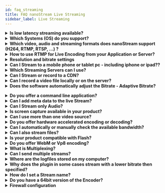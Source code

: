 ```yaml
---
id: faq_streaming
title: FAQ nanoStream Live Streaming
sidebar_label: Live Streaming
---
```


<details><summary><strong>Is low latency streaming available?</strong></summary>

Yes, our nanoStream Cloud software and services support low latency live streaming, on any HTML5 browser with a global scale.

> **NOTES** 
> - End-to-end latency is dependent on all components in the workflow: capture, live encoder, upstream, server/cloud, downstream, player.
> - Latency is primarily based on stream buffers and streaming protocols used. Buffers can happen on all parts of a stream, encoder, streamer, server, CDN and player.
> - The new [nanoStream H5Live player](http://nanocosmos.de/h5live) part of nanoStream Cloud can be used for plugin-free, browser-based low latency playback.
> - The new [nanoStream WebRTC.live](http://nanocosmos.de/webrtc) broadcaster part of nanoStream Cloud can be used for plugin-free, browser-based low latency broadcast (live encoding).

See also [here](https://www.nanocosmos.de/v4/documentation/live_video_encoder_-_low_latency).

</details>

<details><summary><strong>Which Systems (OS) do you support?</strong></summary>

nanoStream Apps and SDKs are available for different platforms:

- nanoStream Apps/SDKs for Windows, MacOS, iOS, Android
- nanoStream WebRTC.live broadcaster for all WebRTC-enabled browsers
- nanoStream H5Live Player for all HTML5 browsers (desktop and mobile)

</details>

<details><summary><strong>Which video, audio and streaming formats does nanoStream support (H264, RTMP, RTSP, ...) ?</strong></summary>

**nanocosmos supports the following Streaming formats:**

*** Ingest/Upstream from Live Sources:

- RTMP with H264 Video and AAC Audio (nanoStream Apps/SDKs or 3rd party software/hardware)
- WebRTC.live (browser based)
- SRT 
- Other formats upon request, e.g. RTSP, H265, VP9

*** Playback/Downstream:

- H5Live (unique live streaming with ultra-low-latencyy on all browsers)
- HLS (ultra-low latency based on H5Live)
- RTMP

For plugin-free operation and mobile devices, the built-in hardware codecs are supported (H264 Video, AAC Audio).

**** Other platforms / native

The following formats are supported for some platforms only upon request (Windows):
- RTSP (server mode without streaming server)
- UDP-TS / MPEG2-TS (point-to-point and Multicast)
- MPEG-2 Video, including IMX and XDCAM-HD
- MP4 
- MPEG-PS and TS
- MXF

</details>

<details><summary><strong>How to use RTMP for Live Encoding from your Application or Server?</strong></summary>

RTMP is originally developed for live streaming with the Flash player. It is not suitable or recommended for playback.
 However, RTMP is still a valid and suitable format for live encoding and broadcast from your camera source. Most Live Encoder software, hardware and servers support RTMP.

### RTMP Structure
RTMP is based on the following URL format:

```
rtmp://servername:port/application/streamname
```
The port is optional and `1935` by default.

Example to stream to nanoStream Cloud:
```
rtmp:/bintu-stream.nanocosmos.de/live/XXXX-YYYY
```
The “rtmp application” is “live”, the “stream name” is XXXX-YYYY

Sometimes the RTMP URL is split into the base URL and the stream name like this:
```
URL: rtmp:/bintu-stream.nanocosmos.de/live
Stream Name: XXXX-YYYY
```
With nanoStream Cloud, you get this information with the bintu API or dashboard (https://bintu.nanocosmos.de).

Some software and server applications require a username and password. This rtmp-specific proprietary information is not support by nanoStream Cloud. By default, you do not need username and password. For adding security, you can use web hooks and tokens. See separate docs.

-----
### Playback
RTMP Playback has been supported by the Flash player in Browsers, which is now outdated. Some native apps still support RTMP playback. For a better user experience, we recommend using our nanoStream H5Live player running on all HTML5 browsers.
</details>

<details><summary><strong>Resolution and bitrate settings</strong></summary>

The primary quality impact is done by the pixel resolution (e.g. `1280×720`) and the video encoder bitrate.

> **NOTE:** 
> - For live streams, a constant pixel resolution is required, as most streaming and playback environments do not support changing resolutions.
> - Video Encoding Quality is very much dependent on the content! Static content with little movement and structure is much better to compress than moving content.
> - Mobile networks have limited bandwidth and usually lead to a quality impact of a stream. If you set a high bitrate which cannot be delivered through the network, you will get buffering impacts.

The choice of the resolution and bitrate is highly dependent on your requirements and expected quality results. There are different options to choose from, you can always adjust settings according to your needs.

It is highly recommended to run your own tests based on typical content, and approve by your own quality expectations.

**Here is some general information:**

- Standard resolutions: `640×480 (4:3)` or `640×360 (16:9)`, up to `720×576 (4:3)`. <br> *Recommended bitrate:* min. `300-500 kBits/s` for medium quality, `1000 kBit/s` for high quality
- HD resolution: `1280×720 (=720p)`. <br>*Recommended bitrates:* `600-1000 kBits/s` for low/medium quality,  `1000-2000 kBits/s` for high quality
- Full HD: `1920×1080`,  `2-3 MBit/s` and higher
- 4K: up to `3820×2048`, min `6 MBit/s`
- you should configure the camera in the max. resolution you would like to use for streaming
- it never makes sense to up-scale video
- Full HD takes a lot CPU and bandwidth
- for live streaming HD `720` is probably preferrable to `1080`

*Also see the recommendations by Apple, Youtube, Vimeo and Adobe*
- [Apple](https://developer.apple.com/library/ios/technotes/tn2224/_index.html) 
- [Youtube](http://support.google.com/youtube/bin/answer.py?hl=en&answer=1722171) 
- [Vimeo](http://vimeo.com/help/compression) 
- [Adobe](http://www.adobe.com/devnet/adobe-media-server/articles/dynstream_live/popup.html)

-----

### Data Traffic
Data traffic usage is dependent on the overall bitrate sent from the encoder, plus the bitrate received for every viewer. Total traffic usage can be calculated per hour from the bitrate: `bitrate/s * 3600 / 8 = x bytes/h`

**Examples**

*500 kBits/s:*  `500 * 3600 / 8 = 225 MB / hour`

*1000 kBits/s:* `1000 * 3600 / 8 = 450 MB / hour`
</details>

<details><summary><strong>Can I Stream to a mobile phone or tablet pc - including iphone or ipad??</strong></summary>

Streaming to Mobile Devices is simple with nanoStream.

iOS requires `H.264` video and `AAC` audio, which is used by default in nanoStream.

### ENCODER SETTINGS
Video and Audio format should be `H.264` and `AAC`.

Video Encoding Profile can either “`Baseline`”, “`Main`” or “`High`”, dependent on the playback device support.

In earlier iOS revisions, only “`Baseline`” profile worked. Later versions also support Main and High Profiles.

### OUTPUT STREAMING URL
#### H5Live
The unique nanoStream h5Live player supports live playback with ultra-low-latency on all HTML5 browsers. Live Playback in iOS devices requires `HLS` support (“HTTP Live Streaming”).

#### RTMP
Encoder URL: Live URL + Stream Name:

`rtmp://<server>:1935/live+myStream` or `rtmp://<server>:80/live+myStream`

Playback URL on iOS Devices:
iOS support the `HLS` format only with a “playlist.m3u8” played over http or https.

The generic format is:

```http://[server-ip-address]:1935/live/myStream/playlist.m3u8```
> **NOTE:** You should use the H5Live player Javascript library and not directly access this URL.

See additional documentation about nanoStream Cloud and H5Live Server and Player.
</details>

<details><summary><strong>Which Streaming Servers can I use?</strong></summary>

nanoStream LiveVideoEncoder works best in combination with nanoStream Cloud or nanoStream Server software.

nanoStream Cloud offers the best end-to-end user experience for low-latency live streaming worldwide. It includes the unique H5Live player software for all HTML5 browsers.

Additionally, many third party servers or CDN may work, like Akamai, Adobe, Youtube.live, Facebook.live
</details>

<details><summary><strong>Can I Stream or record to a CDN?</strong></summary>

nanoStream Cloud can be used as a low-latency CDN for your interactive live streams. Other CDNs may also work based on RTMP publishing (Akamai, Limelight, Youtube Live, Facebook Live, and more.)
</details>

<details><summary><strong>Can I record a video file locally or on the server?</strong></summary>

Yes, you can either record to a file instead of streaming to a server or stream and record simultaneously. Supported file formats depend on the platform you are working. Usually `MP4` is supported and recommended on all platforms.

- To stream only to file you can set the output url to e.g. `“c:\temp\h264.mp4”`.
- To stream to a server and a file, set the output url for the server and set the output url 2 to e.g. `“c:\temp\h264.mp4”`. by using the DestinationURL2 property or use SetOutputConf() (for an example see [here](https://www.nanocosmos.de/v4/documentation/how_to_stream_to_multiple_urls))

On some nanoStream platforms, it is possible to encode and stream with different quality levels the same time (e.g. Windows, iOS).

It is possible to record a local HiRes / HD file while streaming with low resolutions.

This is also possible in mobile encoders on iOS and Android. Please contact us for details.

-----
#### Is local encoding and recording continued if the internet connection is dropped?

This feature depends on the platform. On Windows, if the option “UseInternalReconnect” is enabled, the local encoding and recording is continued, even if the internet connection is dropped. As of nanoStream version 3.0 this option is enabled by default. See [here](https://www.nanocosmos.de/v4/documentation/live_video_encoder_-_rtmp_reconnect#using_reconnection_to_keep_the_encoder_running) for detailed explanation.

(deprecated:) * configure the server to record the incoming stream, for documentation see [here](https://www.nanocosmos.de/v4/documentation/live_video_encoder_-_server_recording)
</details>

<details><summary><strong>Does the software automatically adjust the Bitrate - Adaptive Bitrate?</strong></summary>

The nanoStream Live Encoder Software has this feature for streams to adjust the bitrate to the existing bandwidth for the rtmp upstream.
The nanoStream Live Encoder Software has this feature for streams to adjust the bitrate to the existing bandwidth for the rtmp upstream.


See [general information here](https://www.nanocosmos.de/v4/documentation/live_video_encoder_-_adaptive_bitrate) and [plugin information here](https://www.nanocosmos.de/v4/documentation/live_video_encoder_-_plugin_integration_api) for how to enable the adaptive bitrate on the application and nanoStream API level.

[See here for a DirectShow description to dynamically set the bit rate.](https://www.nanocosmos.de/v4/documentation/directshow-adaptive_bitrate)</details>

<details><summary><strong>Do you offer a command line application?</strong></summary>
Yes, a command line encoder is available for both Windows and MacOS.

The command line application has all the features of the nanoStream plugin.
Some settings can be set with command line arguments. All settings can be configured with xml profiles, similar to FMLE.

Note that the mac command line app (like the mac plugin) does not support all features of the win command line app.
</details>

<details><summary><strong>Can I add meta data to the live Stream?</strong></summary>

Yes, you can use the nanoStream or DirectShow API to add Meta Data information to a live RTMP stream. Meta data is partly supported by nanoStream H5Live.

[Here is some info for the Windows version](https://www.nanocosmos.de/v4/documentation/live_video_encoder_-_rtmp_metadata)
</details>

<details><summary><strong>Can I Stream only Audio?</strong></summary>
Yes, that is possible.

### Using the desktop application
1. open the app
2. go to the input tab
3. as video source choose “No Video”
4. configure the rest of the settings to your liking
5. start the stream

### Programmtically
Set the video source to an invalid value: 
```c++
plugin.put_VideoSource(-1);
```
or 
```c++
plugin.VideoSource = -1;
```
</details>

<details><summary><strong>Is screen capture available in your product?</strong></summary>

Yes. There is an screen capture filter in our SDK. You can Capture the Entire Screen, a Region, a single window or you can use the Mouse Follow to capture a area following the mouse.
</details>

<details><summary><strong>Can I use more than one video source?</strong></summary>

Yes, up to two live video sources are supported, including screen capture. Either to stream in 3D or to stream with picture-in-picture mode. The latter mode also supports switching between the two video sources on the fly.
</details>

<details><summary><strong>Do you offer hardware accelerated encoding or decoding?</strong></summary>

Hardware accelerated encoding and decoding is available for the `Intel Quicksync` architecture, and optionally for `Nvidia CUDA`.

</details>

<details><summary><strong>Can I automatically or manually check the available bandwidth?</strong></summary>

A bandwidth check function is available on Desktop and Mobile platforms.

There are different modes available:

- static bandwidth check before streaming
- dynamic bandwidth check during streaming (adaptive bitrate)

</details>


<details><summary><strong>Can I also stream files?</strong></summary>

Yes, following file types are supported as live sources for streaming:
- `mp4`

- `mov`
- `wmv`
- `wma`
- `mpg`
- `m2v`
- `mp3`

>Please note, that there is no 100% guarantee to be able to play all combinations of file >formats and settings, as there are hundreds of combinations of formats available which >playback capabilities are very much dependent on the local system environments.


### How to stream files with the nanoStream API
To stream files, you need to set `VideoSource` to the `value 101` and set `FileSourceFilename` to the `path of the file` (including the file name). 
>See [here](https://docs.nanocosmos.de/docs/nanostream/windows/nanostream_encoder_plugin_api), for further information.


### Seemless switch / Ad insertion into live streams
There is also a special stream mode (set with `SetConfig("UseSourceBridge", "1")`), with which it is possible to stream from a video source (e.g. a webcam) and play files on demand during the streaming. This can be used to play advertisements during a stream for example.

>Available options for this special stream mode are described [here](https://docs.nanocosmos.de/docs/nanostream/windows/nanostream_encoder_plugin_api#advanced-settings-for-extra-module-sourcebridge-using-controlcommand).

</details>

<details><summary><strong>Is your product compatible with Flash?</strong></summary>

Flash is an outdated technology but still sometimes used.

nanoStream is compatible with the `RTMP streaming protocol`, which is independent from Flash.

>With `H5Live`, you can go completely plugin-free on all devices without using Flash.
</details>

<details><summary><strong>Do you offer WebM or Vp8 encoding?</strong></summary>

Some nanoStream platforms also support `VP8`, `VP9` and other codecs.
WebRTC.live supports `VP8`, `VP9` and `H.264`.

Please contact us for details.

</details>

<details><summary><strong>What is Multiplexing?</strong></summary>

For Video/Audio Encoding and Streaming, Multiplexing means combining the Video and Audio data into a common container or stream. There are several multiplexing standards available, dependent on the application and system environment.

### Example Multiplexing Standards:

**File Formats:**

- `MPEG TS` (transport stream) - used for broadcast and streaming
- `MPEG PS` (program stream) - used for local storage and DVD
- `MP4` (ISO File Format)

**Streaming Formats:**

- `RTMP` (Realtime Message Protocol)
- `RTP` (Realtime Protocol)

> See also [the wikipedia article](http://en.wikipedia.org/wiki/Multiplexing#Video_processing)

</details>

<details><summary><strong>Can I send multiple streams?</strong></summary>

Yes, since `nanostream 3.0` this is possible with the applications and the `nanoStream API`.

> See [here](https://www.nanocosmos.de/v4/documentation/how_to_stream_to_several_urls_simultaneously), for a simple API sample code.
> 
</details>

<details><summary><strong>Where are the logfiles stored on my computer?</strong></summary>

follow these steps to [enable event logging for live video encoder](https://www.nanocosmos.de/v4/documentation/live_video_encoder_-_event_logging)

or

follow these steps to [enable logging for the browser plugin](https://www.nanocosmos.de/v4/documentation/how_do_i_enable_logging_for_the_plugin)

and set `"LogToFile"` to an existing folder, e.g.: 
```
"C:\temp\audiovolume.log"
```
the name of the file is specified and the files are located in the path you specified.

> continue following the instructions for [plugin logging](https://www.nanocosmos.de/v4/documentation/how_do_i_enable_logging_for_the_plugin) or [encoder logging](https://www.nanocosmos.de/v4/documentation/live_video_encoder_-_event_logging)
</details>


<details><summary><strong>Why does the plugin in some cases stream with a lower bitrate then specified?
</strong></summary>

The plugin queries the camera device for the supported resolutions, framerates and colorspaces. If the camera reports the values, which it actually supports, the plugin would choose a supported capture mode of the camera. The resulting bitrate should be equal to the specified bitrate.

But, if the camera reports, that it is capable of delivering e.g. `30 frames` for a resolution of `640×480`, the plugin assumes that the camera will send `30 frames`. If the actual frame rate is then lower (e.g. `15 fps`) the bitrate will be the half of the specified bitrate.

That is to keep the quality specified by the user. Another reason for a lower bitrate is, that the lower framerate could be a cause of high cpu load or a low bandwidth. If the plugin would adjust the bitrate in this case, the framerate would be even lower in the process, which in turn would lead the plugin to increase the bitrate again, which in turn would lower the framerate, etc.

>Also keep in mind that the lighting conditions can have a huge effect on the frame rate of the >camera. We have several webcams delivering only half of the frame rate, if it is too dark.

</details>

<details><summary><strong>How do I set a Stream name?</strong></summary>

RTMP Streams:

example url:
```
rtmp://localhost/live+myStream
```
or
```
rtmp://localhost/live/myStream
```
"myStream" represents the stream name.



**Using bintu.live / nanoStream Cloud**
bintu.live creates stream names for you which you can use for live streaming with nanoStream Cloud.

**Using the desktop application**

1. open the app
2. go to the `output tab`
3. insert the url and the stream name in the `output url edit field`
4. the stream name is the part of the whole url, which comes after the `"+"` or the last `"/"`

**Setting the stream name programmatically**
The stream name is always set with the rest of the url. 

For the stream name `"myStream"` you would do:

(Windows API:)

```c++
plugin.put_DestinationURL("rtmp:localhost/live+myStream") 
```

or 

```c++
plugin.DestinationURL("rtmp:localhost/live+myStream")
```

you can also use `"SetOutputURL"` or `"AddOutput"`.

</details>

<details><summary><strong>Do you have a 64bit version of the Encoder?</strong></summary>

Yes, we do have a 64 bit version available as an upgrade to the existing package.

</details>

<details><summary><strong>Firewall configuration</strong></summary>

Firewalls are sometimes sensitive to streaming protocols.
Here is some general advice, please contact us for details.

>**H5Live Playback**<br>
>H5Live playback is connected over https, port `443`, or http, ports `8180` and `8181`
>
>**Mp4 File Playback**<br>
>MP4 File playback is connected over https, port `443`, or http, port `8080`
>
>**RTMP Playback and Ingest**<br>
>RTMP is using ports `1935` or `80`
>
>**WebRTC**<br>
>WebRTC is using ports `https/443` for API calls, port `80` for turn (udp and tcp), and ports `40000-50000` over UDP.
</details
